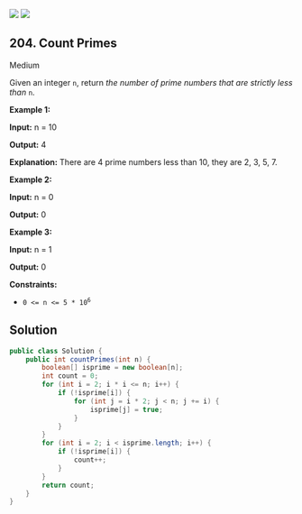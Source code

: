 [![](https://img.shields.io/github/stars/javadev/LeetCode-in-Java?label=Stars&style=flat-square)](https://github.com/javadev/LeetCode-in-Java)
[![](https://img.shields.io/github/forks/javadev/LeetCode-in-Java?label=Fork%20me%20on%20GitHub%20&style=flat-square)](https://github.com/javadev/LeetCode-in-Java/fork)

## 204\. Count Primes

Medium

Given an integer `n`, return _the number of prime numbers that are strictly less than_ `n`.

**Example 1:**

**Input:** n = 10

**Output:** 4

**Explanation:** There are 4 prime numbers less than 10, they are 2, 3, 5, 7. 

**Example 2:**

**Input:** n = 0

**Output:** 0 

**Example 3:**

**Input:** n = 1

**Output:** 0 

**Constraints:**

*   <code>0 <= n <= 5 * 10<sup>6</sup></code>

## Solution

```java
public class Solution {
    public int countPrimes(int n) {
        boolean[] isprime = new boolean[n];
        int count = 0;
        for (int i = 2; i * i <= n; i++) {
            if (!isprime[i]) {
                for (int j = i * 2; j < n; j += i) {
                    isprime[j] = true;
                }
            }
        }
        for (int i = 2; i < isprime.length; i++) {
            if (!isprime[i]) {
                count++;
            }
        }
        return count;
    }
}
```